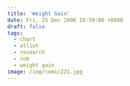 ```yaml
---
title: 'Weight Gain'
date: Fri, 15 Dec 2006 19:59:00 +0000
draft: false
tags:
  - chart
  - elliot
  - research
  - rob
  - weight gain
image: /img/comic221.jpg
---
```


